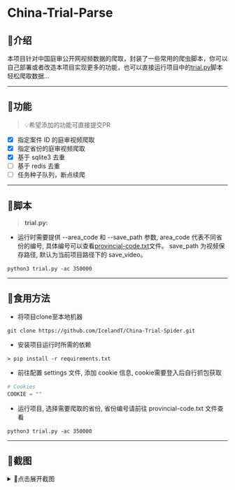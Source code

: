 # China-Trial-Parse
## 🐌介绍
本项目针对中国庭审公开网视频数据的爬取，封装了一些常用的爬虫脚本，你可以自己部署或者改造本项目实现更多的功能，也可以直接运行项目中的[trial.py](https://github.com/IcelandT/China-Trial-Spider/blob/main/crawl/trial.py)脚本轻松爬取数据...

---

## 🍪功能
> 💡希望添加的功能可直接提交PR
- [x] 指定案件 ID 的庭审视频爬取
- [x] 指定省份的庭审视频爬取
- [x] 基于 sqlite3 去重
- [ ] 基于 redis 去重
- [ ] 任务种子队列，断点续爬

---

## 🤖脚本
> **trial.py:**
- 运行时需要提供 --area_code 和 --save_path 参数, area_code 代表不同省份的编号, 具体编号可以查看[provincial-code.txt](https://github.com/IcelandT/China-Trial-Spider/blob/main/provincial-code.txt)文件。 save_path 为视频保存路径, 默认为当前项目路径下的 save_video。
```shell
python3 trial.py -ac 350000
```

---

## 🧇食用方法
- 将项目clone至本地机器
```shell
git clone https://github.com/IcelandT/China-Trial-Spider.git 
```
- 安装项目运行时所需的依赖 
```shell
> pip install -r requirements.txt
```
- 前往配置 settings 文件, 添加 cookie 信息, cookie需要登入后自行抓包获取
```python
# Cookies
COOKIE = ""
```
- 运行项目, 选择需要爬取的省份, 省份编号请前往 provincial-code.txt 文件查看
```shell
python3 trial.py -ac 350000
```

---

## 📸截图
<details>
<summary>🔎点击展开截图</summary>

项目运行时:
![yunxin1.png](yunxin1.png)

sqlite数据库情况:
![yunxin2.png](yunxin2.png)

</details>